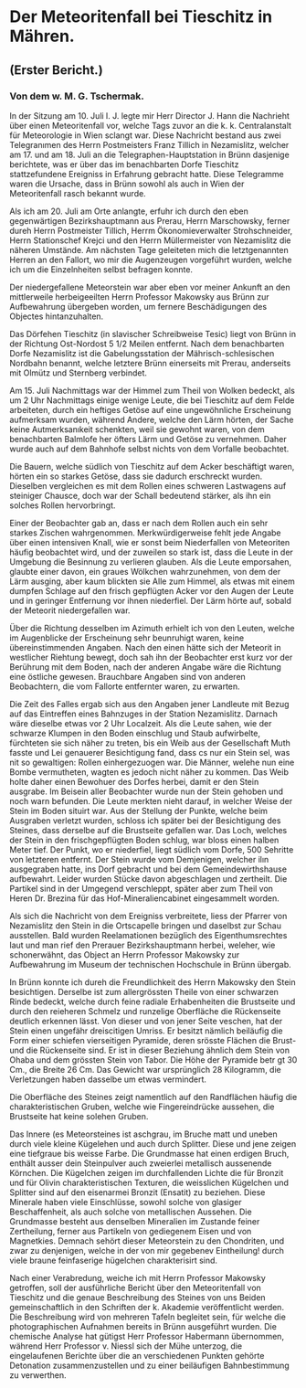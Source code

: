 # Der Meteoritenfall bei Tieschitz in Mähren.

## (Erster Bericht.)

### Von dem w. M. G. Tschermak.

In der Sitzung am 10. Juli l. J. legte mir Herr Director J. Hann die Nachrieht über einen Meteoritenfall vor, welche Tags zuvor an die k. k. Centralanstalt für Meteorologie in Wien sclangt war. Diese Nachricht bestand aus zwei Telegranımen des Herrn Postmeisters Franz Tillich in Nezamislitz, welcher am 17. und am 18. Juli an die Telegraphen-Hauptstation in Brünn dasjenige berichtete, was er über das im benachbarten Dorfe Tieschitz stattzefundene Ereigniss in Erfahrung gebracht hatte. Diese Telegramme waren die Ursache, dass in Brünn sowohl als auch in Wien der Meteoritenfall rasch bekannt wurde.

Als ich am 20. Juli am Orte anlangte, erfuhr ich durch den eben gegenwärtigen Bezirkshauptmann aus Prerau, Herrn Marschowsky, ferner dureh Herrn Postmeister Tillich, Herrm Ökonomieverwalter Strohschneider, Herrn Stationschef Krejci und den Herrn Müllermeister von Nezamislitz die näheren Umstände. Am nächsten Tage geleiteten mich die letztgenannten Herren an den Fallort, wo mir die Augenzeugen vorgeführt wurden, welche ich um die Einzelnheiten selbst befragen konnte.

Der niedergefallene Meteorstein war aber eben vor meiner Ankunft an den mittlerweile herbeigeeilten Herrn Professor Makowsky aus Brünn zur Aufbewahrung übergeben worden, um fernere Beschädigungen des Objectes hintanzuhalten.

Das Dörfehen Tieschitz (in slavischer Schreibweise Tesic) liegt von Brünn in der Richtung Ost-Nordost 5 1/2 Meilen entfernt. Nach dem benachbarten Dorfe Nezamislitz ist die Gabelungsstation der Mährisch-schlesischen Nordbahn benannt, welche letztere Brünn einerseits mit Prerau, anderseits mit Olmütz und Sternberg verbindet.

Am 15. Juli Nachmittags war der Himmel zum Theil von Wolken bedeckt, als um 2 Uhr Nachmittags einige wenige Leute, die bei Tieschitz auf dem Felde arbeiteten, durch ein heftiges Getöse auf eine ungewöhnliche Erscheinung aufmerksam wurden, während Andere, welche den Lärm hörten, der Sache keine Autmerksanıkeit schenkten, weil sie gewohnt waren, von dem benachbarten Balmlofe her öfters Lärm und Getöse zu vernehmen. Daher wurde auch auf dem Bahnhofe selbst nichts von dem Vorfalle beobachtet.

Die Bauern, welche südlich von Tieschitz auf dem Acker beschäftigt waren, hörten ein so starkes Getöse, dass sie dadurch erschreckt wurden. Dieselben vergleichen es mit dem Rollen eines schweren Lastwagens auf steiniger Chausce, doch war der Schall bedeutend stärker, als ihn ein solches Rollen hervorbringt.

Einer der Beobachter gab an, dass er nach dem Rollen auch ein sehr starkes Zischen wahrgenommen. Merkwürdigerweise fehlt jede Angabe über einen intensiven Knall, wie er sonst beim Niederfallen von Meteoriten häufig beobachtet wird, und der zuweilen so stark ist, dass die Leute in der Umgebung die Besinnung zu verlieren glauben. Als die Leute emporsahen, glaubte einer davon, ein graues Wölkchen wahrzunehmen, von dem der Lärm ausging, aber kaum blickten sie Alle zum Himmel, als etwas mit einem dumpfen Schlage auf den frisch gepflügten Acker vor den Augen der Leute und in geringer Entfernung vor ihnen niederfiel. Der Lärm hörte auf, sobald der Meteorit niedergefallen war.

Über die Richtung desselben im Azimuth erhielt ich von den Leuten, welche im Augenblicke der Erscheinung sehr beunruhigt waren, keine übereinstimmenden Angaben. Nach den einen hätte sich der Meteorit in westlicher Riehtung bewegt, doch sah ihn der Beobachter erst kurz vor der Berührung mit dem Boden, nach der anderen Angabe wäre die Richtung eine östliche gewesen. Brauchbare Angaben sind von anderen Beobachtern, die vom Fallorte entfernter waren, zu erwarten.

Die Zeit des Falles ergab sich aus den Angaben jener Landleute mit Bezug auf das Eintreffen eines Bahnzuges in der Station Nezamislitz. Darnach wäre dieselbe etwas vor 2 Uhr Localzeit. Als die Leute sahen, wie der schwarze Klumpen in den Boden einschlug und Staub aufwirbelte, fürchteten sie sich näher zu treten, bis ein Weib aus der Gesellschaft Muth fasste und Lei genauerer Besichtigung fand, dass cs nur ein Stein sel, was nit so gewaltigen: Rollen einhergezuogen war. Die Männer, welehe nun eine Bombe vermutheten, wagten es jedoch nicht näher zu kommen. Das Weib holte daher einen Bewohuer des Dorfes herbei, damit er den Stein ausgrabe. Im Beisein aller Beobachter wurde nun der Stein gehoben und noch warn befunden. Die Leute merkten nieht darauf, in welcher Weise der Stein im Boden situirt war. Aus der Stellung der Punkte, welche beim Ausgraben verletzt wurden, schloss ich später bei der Besichtigung des Steines, dass derselbe auf die Brustseite gefallen war. Das Loch, welches der Stein in den frischgepflügten Boden schlug, war bloss einen halben Meter tief. Der Punkt, wo er niederfiel, liegt südlich vom Dorfe, 500 Sehritte von letzteren entfernt. Der Stein wurde vom Demjenigen, welcher ilın ausgegraben hatte, ins Dorf gebracht und bei dem Gemeindewirthshause aufbewahrt. Leider wurden Stücke davon abgeschlagen und zertheilt. Die Partikel sind in der Umgegend verschleppt, später aber zum Theil von Heren Dr. Brezina für das Hof-Mineraliencabinet eingesammelt worden.

Als sich die Nachricht von dem Ereigniss verbreitete, liess der Pfarrer von Nezamislitz den Stein in die Ortscapelle bringen und daselbst zur Schau ausstellen. Bald wurden Reelamationen bezüglich des Eigenthumsrechtes laut und man rief den Prerauer Bezirkshauptmann herbei, weleher, wie schonerwähnt, das Object an Herrn Professor Makowsky zur Aufbewahrung im Museum der technischen Hochschule in Brünn übergab.

In Brünn konnte ich dureh die Freundlichkeit des Herrn Makowsky den Stein besichtigen. Derselbe ist zum allergrössten Theile von einer schwarzen Rinde bedeckt, welche durch feine radiale Erhabenheiten die Brustseite und durch den reieheren Schmelz und runzelige Oberfläche die Rückenseite deutlich erkennen lässt. Von dieser und von jener Seite veschen, hat der Stein einen ungefähr dreiscitigen Umriss. Er besitzt nämlich beiläufig die Form einer schiefen vierseitigen Pyramide, deren srösste Flächen die Brust- und die Rückenseite sind. Er ist in dieser Beziehung ähnlich dem Stein von Ohaba und dem grössten Stein von Tabor. Die Höhe der Pyramide betr gt 30 Cm., die Breite 26 Cm. Das Gewicht war ursprünglich 28 Kilogramm, die Verletzungen haben dasselbe um etwas vermindert.

Die Oberfläche des Steines zeigt namentlich auf den Randflächen häufig die charakteristischen Gruben, welche wie Fingereindrücke aussehen, die Brustseite hat keine solehen Gruben.

Das Innere (es Meteorsteines ist aschgrau, im Bruche matt und uneben durch viele kleine Kügelehen und auch durch Splitter. Diese und jene zeigen eine tiefgraue bis weisse Farbe. Die Grundmasse hat einen erdigen Bruch, enthält ausser dein Steinpulver auch zweierlei metallisch aussenende Körnchen. Die Kügelchen zeigen im durchfallenden Lichte die für Bronzit und für Olivin charakteristischen Texturen, die weisslichen Kügelchen und Splitter sind auf den eisenarmei Bronzit (Ensatit) zu beziehen. Diese Minerale haben viele Einschlüsse, sowohl solche von glasiger Beschaffenheit, als auch solche von metallischen Aussehen. Die Grundmasse besteht aus denselben Mineralien im Zustande feiner Zertheilung, ferner aus Partikeln von gediegenem Eisen und von Magnetkies. Demnach sehört dieser Meteorstein zu den Chondriten, und zwar zu denjenigen, welche in der von mir gegebenev Eintheilung! durch viele braune feinfaserige hügelchen charakterisirt sind.

Nach einer Verabredung, weiche ich mit Herrn Professor Makowsky getroffen, soll der ausführliche Bericht über den Meteoritenfall von Tieschitz und die genaue Beschreibung des Steines von uns Beiden gemeinschaftlich in den Schriften der k. Akademie veröffentlicht werden. Die Beschreibung wird von mehreren Tafeln begleitet sein, für welche die photographischen Aufnahmen bereits in Brünn ausgeführt wurden. Die chemische Analyse hat gütigst Herr Professor Habermann übernommen, während Herr Professor v. Niessl sich der Mühe unterzog, die eingelaufenen Berichte über die an verschiedenen Punkten gehörte Detonation zusammenzustellen und zu einer beiläufigen Bahnbestimmung zu verwerthen.
